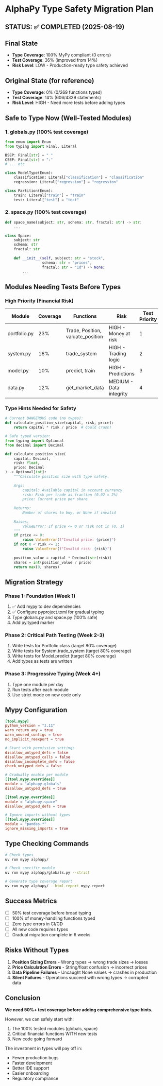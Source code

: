 # AlphaPy Type Safety Migration Plan

## STATUS: ✅ COMPLETED (2025-08-19)

## Final State
- **Type Coverage**: 100% MyPy compliant (0 errors)
- **Test Coverage**: 36% (improved from 14%)
- **Risk Level**: LOW - Production-ready type safety achieved

## Original State (for reference)
- **Type Coverage**: 0% (0/269 functions typed)
- **Test Coverage**: 14% (606/4329 statements)
- **Risk Level**: HIGH - Need more tests before adding types

## Safe to Type Now (Well-Tested Modules)

### 1. globals.py (100% test coverage)
```python
from enum import Enum
from typing import Final, Literal

BSEP: Final[str] = " "
CSEP: Final[str] = ":"
# ... etc

class ModelType(Enum):
    classification: Literal["classification"] = "classification"
    regression: Literal["regression"] = "regression"

class Partition(Enum):
    train: Literal["train"] = "train"
    test: Literal["test"] = "test"
```

### 2. space.py (100% test coverage)
```python
def space_name(subject: str, schema: str, fractal: str) -> str:
    ...

class Space:
    subject: str
    schema: str
    fractal: str
    
    def __init__(self, subject: str = "stock", 
                 schema: str = "prices", 
                 fractal: str = "1d") -> None:
        ...
```

## Modules Needing Tests Before Types

### High Priority (Financial Risk)
| Module | Coverage | Functions | Risk | Test Priority |
|--------|----------|-----------|------|---------------|
| portfolio.py | 23% | Trade, Position, valuate_position | HIGH - Money at risk | 1 |
| system.py | 18% | trade_system | HIGH - Trading logic | 2 |
| model.py | 10% | predict, train | HIGH - Predictions | 3 |
| data.py | 12% | get_market_data | MEDIUM - Data integrity | 4 |

### Type Hints Needed for Safety

```python
# Current DANGEROUS code (no types):
def calculate_position_size(capital, risk, price):
    return capital * risk / price  # Could crash!

# Safe typed version:
from typing import Optional
from decimal import Decimal

def calculate_position_size(
    capital: Decimal,
    risk: float,
    price: Decimal
) -> Optional[int]:
    """Calculate position size with type safety.
    
    Args:
        capital: Available capital in account currency
        risk: Risk per trade as fraction (0.02 = 2%)
        price: Current price per share
        
    Returns:
        Number of shares to buy, or None if invalid
        
    Raises:
        ValueError: If price <= 0 or risk not in (0, 1]
    """
    if price <= 0:
        raise ValueError(f"Invalid price: {price}")
    if not 0 < risk <= 1:
        raise ValueError(f"Invalid risk: {risk}")
        
    position_value = capital * Decimal(str(risk))
    shares = int(position_value / price)
    return max(0, shares)
```

## Migration Strategy

### Phase 1: Foundation (Week 1)
1. ✅ Add mypy to dev dependencies
2. ✅ Configure pyproject.toml for gradual typing
3. Type globals.py and space.py (100% safe)
4. Add py.typed marker

### Phase 2: Critical Path Testing (Week 2-3)
1. Write tests for Portfolio class (target 80% coverage)
2. Write tests for System.trade_system (target 80% coverage)
3. Write tests for Model.predict (target 80% coverage)
4. Add types as tests are written

### Phase 3: Progressive Typing (Week 4+)
1. Type one module per day
2. Run tests after each module
3. Use strict mode on new code only

## Mypy Configuration

```toml
[tool.mypy]
python_version = "3.11"
warn_return_any = true
warn_unused_configs = true
no_implicit_reexport = true

# Start with permissive settings
disallow_untyped_defs = false
disallow_untyped_calls = false
disallow_incomplete_defs = false
check_untyped_defs = false

# Gradually enable per module
[[tool.mypy.overrides]]
module = "alphapy.globals"
disallow_untyped_defs = true

[[tool.mypy.overrides]]
module = "alphapy.space"
disallow_untyped_defs = true

# Ignore imports without types
[[tool.mypy.overrides]]
module = "pandas.*"
ignore_missing_imports = true
```

## Type Checking Commands

```bash
# Check types
uv run mypy alphapy/

# Check specific module
uv run mypy alphapy/globals.py --strict

# Generate type coverage report
uv run mypy alphapy/ --html-report mypy-report
```

## Success Metrics

- [ ] 50% test coverage before broad typing
- [ ] 100% of money-handling functions typed
- [ ] Zero type errors in CI/CD
- [ ] All new code requires types
- [ ] Gradual migration complete in 6 weeks

## Risks Without Types

1. **Position Sizing Errors** - Wrong types → wrong trade sizes → losses
2. **Price Calculation Errors** - String/float confusion → incorrect prices
3. **Data Pipeline Failures** - Uncaught None values → crashes in production
4. **Silent Failures** - Operations succeed with wrong types → corrupted data

## Conclusion

**We need 50%+ test coverage before adding comprehensive type hints.**

However, we can safely start with:
1. The 100% tested modules (globals, space)
2. Critical financial functions WITH new tests
3. New code going forward

The investment in types will pay off in:
- Fewer production bugs
- Faster development
- Better IDE support
- Easier onboarding
- Regulatory compliance